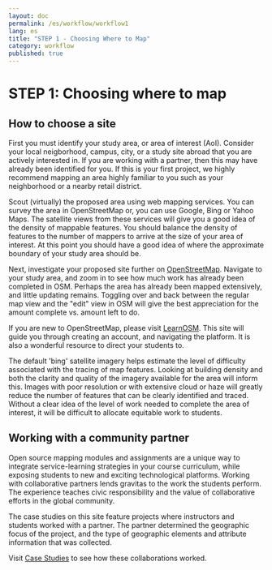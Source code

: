```yaml
---
layout: doc
permalink: /es/workflow/workflow1
lang: es
title: "STEP 1 - Choosing Where to Map"
category: workflow
published: true
---
```


# STEP 1: Choosing where to map

## How to choose a site

First you must identify your study area, or area of interest (AoI). Consider your local neigborhood, campus, city, or a study site abroad that you are actively interested in. If you are working with a partner, then this may have already been identified for you. If this is your first project, we highly recommend mapping an area highly familiar to you such as your neighborhood or a nearby retail district.  

Scout (virtually) the proposed area using web mapping services. You can survey the area in OpenStreetMap or, you can use Google, Bing or Yahoo Maps. The satellite views from these services will give you a good idea of the density of mappable features. You should balance the density of features to the number of mappers to arrive at the size of your area of interest. At this point you should have a good idea of where the approximate boundary of your study area should be.

Next, investigate your proposed site further on [OpenStreetMap](http://openstreetmap.org/). Navigate to your study area, and zoom in to see how much work has already been completed in OSM. Perhaps the area has already been mapped extensively, and little updating remains. Toggling over and back between the regular map view and the "edit" view in OSM will give the best appreciation for the amount complete vs. amount left to do. 

If you are new to OpenStreetMap, please visit [LearnOSM](http://learnosm.org/en/beginner/start-osm/). This site will guide you through creating an account, and navigating the platform. It is also a wonderful resource to direct your students to. 

The default 'bing' satellite imagery helps estimate the level of difficulty associated with the tracing of map features.  Looking at building density and both the clarity and quality of the imagery available for the area will inform this.  Images with poor resolution or with extensive cloud or haze will greatly reduce the number of features that can be clearly identified and traced.  Without a clear idea of the level of work needed to complete the area of interest, it will be difficult to allocate equitable work to students.



## Working with a community partner

Open source mapping modules and assignments are a unique way to integrate service-learning strategies in your course curriculum, while exposing students to new and exciting technological platforms. Working with collaborative partners lends gravitas to the work the students perform. The experience teaches civic responsibility and the value of collaborative efforts in the global community.

The case studies on this site feature projects where instructors and students worked with a partner. The partner determined the geographic focus of the project, and the type of geographic elements and attribute information that was collected. 

Visit [Case Studies](http://teachosm.org/en/cases/) to see how these collaborations worked.
